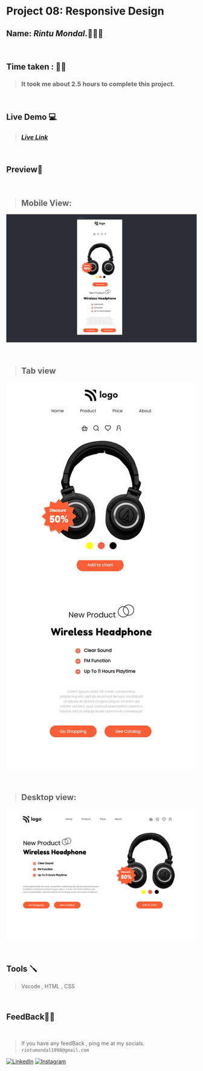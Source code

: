 # **Project 08: Responsive Design**

## **Name:**  _Rintu Mondal_.🧑🏽‍💻
<br>

## **Time taken :** ✍🏼

>### It took me about 2.5 hours to complete this project.
<br>

## **Live Demo**  💻 

>### _[**Live Link**](https://heyrintu-project-7.netlify.app/)_
<br>

## **Preview**🔎
<br>

>## Mobile View: 
![mobile](./ss/mobile.jpg)

<br>


>## Tab view
![tab](./ss/tab.jpg)

<br>

>## Desktop view:
![desktop](./ss/desktop.jpg)

<br>


## **Tools** 🪛
>Vscode , HTML , CSS
<br>

## **FeedBack**🥷🏼

<br>

> If you have any feedBack , ping me at my socials.  
`rintumondal1998@gmail.com`

[![LinkedIn][linkedin-shield]][linkedin-url]
[![Instagram][instagram-shield]][instagram-url]


[instagram-shield]: https://img.shields.io/badge/Instagram-%23E4405F.svg?style=for-the-badge&logo=Instagram&logoColor=white
[instagram-url]: https://www.instagram.com/fairyhunter.gg/

[linkedin-shield]: https://img.shields.io/badge/-LinkedIn-black.svg?style=for-the-badge&logo=linkedin&colorB=0B5FBB
[linkedin-url]: https://www.linkedin.com/in/heyrintu/

